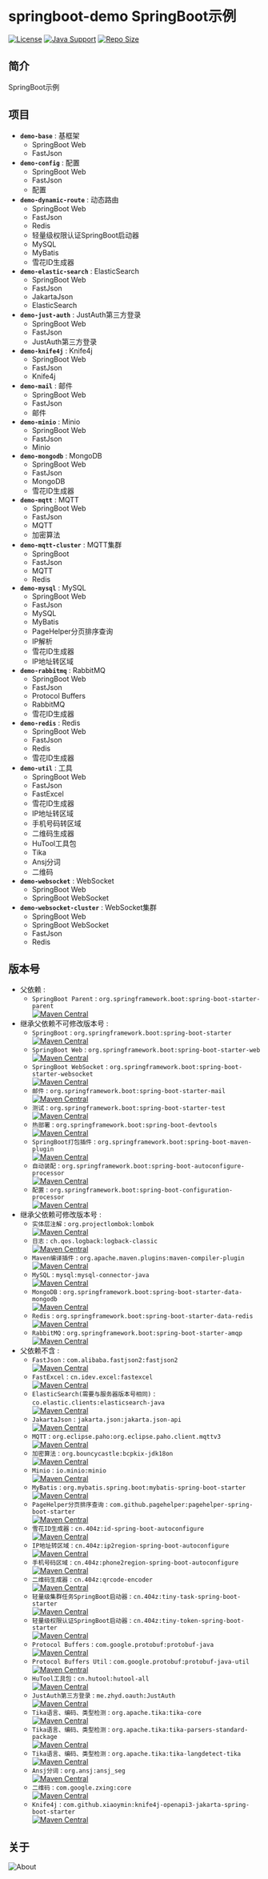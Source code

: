 # springboot-demo SpringBoot示例

[![License](https://img.shields.io/github/license/ALI1416/springboot-demo?label=License)](https://opensource.org/licenses/BSD-3-Clause)
[![Java Support](https://img.shields.io/badge/Java-8+-green)](https://openjdk.org/)
[![Repo Size](https://img.shields.io/github/repo-size/ALI1416/springboot-demo?label=Repo%20Size&color=success)](https://github.com/ALI1416/springboot-demo/archive/refs/heads/master.zip)

## 简介

SpringBoot示例

## 项目

- **`demo-base`** : 基框架
  - SpringBoot Web
  - FastJson
- **`demo-config`** : 配置
  - SpringBoot Web
  - FastJson
  - 配置
- **`demo-dynamic-route`** : 动态路由
  - SpringBoot Web
  - FastJson
  - Redis
  - 轻量级权限认证SpringBoot启动器
  - MySQL
  - MyBatis
  - 雪花ID生成器
- **`demo-elastic-search`** : ElasticSearch
  - SpringBoot Web
  - FastJson
  - JakartaJson
  - ElasticSearch
- **`demo-just-auth`** : JustAuth第三方登录
  - SpringBoot Web
  - FastJson
  - JustAuth第三方登录
- **`demo-knife4j`** : Knife4j
  - SpringBoot Web
  - FastJson
  - Knife4j
- **`demo-mail`** : 邮件
  - SpringBoot Web
  - FastJson
  - 邮件
- **`demo-minio`** : Minio
  - SpringBoot Web
  - FastJson
  - Minio
- **`demo-mongodb`** : MongoDB
  - SpringBoot Web
  - FastJson
  - MongoDB
  - 雪花ID生成器
- **`demo-mqtt`** : MQTT
  - SpringBoot Web
  - FastJson
  - MQTT
  - 加密算法
- **`demo-mqtt-cluster`** : MQTT集群
  - SpringBoot
  - FastJson
  - MQTT
  - Redis
- **`demo-mysql`** : MySQL
  - SpringBoot Web
  - FastJson
  - MySQL
  - MyBatis
  - PageHelper分页排序查询
  - IP解析
  - 雪花ID生成器
  - IP地址转区域
- **`demo-rabbitmq`** : RabbitMQ
  - SpringBoot Web
  - FastJson
  - Protocol Buffers
  - RabbitMQ
  - 雪花ID生成器
- **`demo-redis`** : Redis
  - SpringBoot Web
  - FastJson
  - Redis
  - 雪花ID生成器
- **`demo-util`** : 工具
  - SpringBoot Web
  - FastJson
  - FastExcel
  - 雪花ID生成器
  - IP地址转区域
  - 手机号码转区域
  - 二维码生成器
  - HuTool工具包
  - Tika
  - Ansj分词
  - 二维码
- **`demo-websocket`** : WebSocket
  - SpringBoot Web
  - SpringBoot WebSocket
- **`demo-websocket-cluster`** : WebSocket集群
  - SpringBoot Web
  - SpringBoot WebSocket
  - FastJson
  - Redis

## 版本号

- 父依赖 :
  - `SpringBoot Parent` : `org.springframework.boot:spring-boot-starter-parent`  
    [![Maven Central](https://img.shields.io/maven-central/v/org.springframework.boot/spring-boot-starter-parent?label=Maven%20Central)](https://mvnrepository.com/artifact/org.springframework.boot/spring-boot-starter-parent)
- 继承父依赖不可修改版本号 :
  - `SpringBoot` : `org.springframework.boot:spring-boot-starter`  
    [![Maven Central](https://img.shields.io/maven-central/v/org.springframework.boot/spring-boot-starter?label=Maven%20Central)](https://mvnrepository.com/artifact/org.springframework.boot/spring-boot-starter)
  - `SpringBoot Web` : `org.springframework.boot:spring-boot-starter-web`  
    [![Maven Central](https://img.shields.io/maven-central/v/org.springframework.boot/spring-boot-starter-web?label=Maven%20Central)](https://mvnrepository.com/artifact/org.springframework.boot/spring-boot-starter-web)
  - `SpringBoot WebSocket` : `org.springframework.boot:spring-boot-starter-websocket`  
    [![Maven Central](https://img.shields.io/maven-central/v/org.springframework.boot/spring-boot-starter-websocket?label=Maven%20Central)](https://mvnrepository.com/artifact/org.springframework.boot/spring-boot-starter-websocket)
  - `邮件` : `org.springframework.boot:spring-boot-starter-mail`  
    [![Maven Central](https://img.shields.io/maven-central/v/org.springframework.boot/spring-boot-starter-mail?label=Maven%20Central)](https://mvnrepository.com/artifact/org.springframework.boot/spring-boot-starter-mail)
  - `测试` : `org.springframework.boot:spring-boot-starter-test`  
    [![Maven Central](https://img.shields.io/maven-central/v/org.springframework.boot/spring-boot-starter-test?label=Maven%20Central)](https://mvnrepository.com/artifact/org.springframework.boot/spring-boot-starter-test)
  - `热部署` : `org.springframework.boot:spring-boot-devtools`  
    [![Maven Central](https://img.shields.io/maven-central/v/org.springframework.boot/spring-boot-devtools?label=Maven%20Central)](https://mvnrepository.com/artifact/org.springframework.boot/spring-boot-devtools)
  - `SpringBoot打包插件` : `org.springframework.boot:spring-boot-maven-plugin`  
    [![Maven Central](https://img.shields.io/maven-central/v/org.springframework.boot/spring-boot-maven-plugin?label=Maven%20Central)](https://mvnrepository.com/artifact/org.springframework.boot/spring-boot-maven-plugin)
  - `自动装配` : `org.springframework.boot:spring-boot-autoconfigure-processor`  
    [![Maven Central](https://img.shields.io/maven-central/v/org.springframework.boot/spring-boot-autoconfigure-processor?label=Maven%20Central)](https://mvnrepository.com/artifact/org.springframework.boot/spring-boot-autoconfigure-processor)
  - `配置` : `org.springframework.boot:spring-boot-configuration-processor`  
    [![Maven Central](https://img.shields.io/maven-central/v/org.springframework.boot/spring-boot-configuration-processor?label=Maven%20Central)](https://mvnrepository.com/artifact/org.springframework.boot/spring-boot-configuration-processor)
- 继承父依赖可修改版本号 :
  - `实体层注解` : `org.projectlombok:lombok`  
    [![Maven Central](https://img.shields.io/maven-central/v/org.projectlombok/lombok?label=Maven%20Central)](https://mvnrepository.com/artifact/org.projectlombok/lombok)
  - `日志` : `ch.qos.logback:logback-classic`  
    [![Maven Central](https://img.shields.io/maven-central/v/ch.qos.logback/logback-classic?label=Maven%20Central)](https://mvnrepository.com/artifact/ch.qos.logback/logback-classic)
  - `Maven编译插件` : `org.apache.maven.plugins:maven-compiler-plugin`  
    [![Maven Central](https://img.shields.io/maven-central/v/org.apache.maven.plugins/maven-compiler-plugin?label=Maven%20Central)](https://mvnrepository.com/artifact/org.apache.maven.plugins/maven-compiler-plugin)
  - `MySQL` : `mysql:mysql-connector-java`  
    [![Maven Central](https://img.shields.io/maven-central/v/mysql/mysql-connector-java?label=Maven%20Central)](https://mvnrepository.com/artifact/com.mysql/mysql-connector-j)
  - `MongoDB` : `org.springframework.boot:spring-boot-starter-data-mongodb`  
    [![Maven Central](https://img.shields.io/maven-central/v/org.springframework.boot/spring-boot-starter-data-mongodb?label=Maven%20Central)](https://mvnrepository.com/artifact/org.springframework.boot/spring-boot-starter-data-mongodb)
  - `Redis` : `org.springframework.boot:spring-boot-starter-data-redis`  
    [![Maven Central](https://img.shields.io/maven-central/v/org.springframework.boot/spring-boot-starter-data-redis?label=Maven%20Central)](https://mvnrepository.com/artifact/org.springframework.boot/spring-boot-starter-data-redis)
  - `RabbitMQ` : `org.springframework.boot:spring-boot-starter-amqp`  
    [![Maven Central](https://img.shields.io/maven-central/v/org.springframework.boot/spring-boot-starter-amqp?label=Maven%20Central)](https://mvnrepository.com/artifact/org.springframework.boot/spring-boot-starter-amqp)
- 父依赖不含 :
  - `FastJson` : `com.alibaba.fastjson2:fastjson2`  
    [![Maven Central](https://img.shields.io/maven-central/v/com.alibaba.fastjson2/fastjson2?label=Maven%20Central)](https://mvnrepository.com/artifact/com.alibaba.fastjson2/fastjson2)
  - `FastExcel` : `cn.idev.excel:fastexcel`  
    [![Maven Central](https://img.shields.io/maven-central/v/cn.idev.excel/fastexcel?label=Maven%20Central)](https://mvnrepository.com/artifact/cn.idev.excel/fastexcel)
  - `ElasticSearch(需要与服务器版本号相同)` : `co.elastic.clients:elasticsearch-java`  
    [![Maven Central](https://img.shields.io/maven-central/v/co.elastic.clients/elasticsearch-java?label=Maven%20Central)](https://mvnrepository.com/artifact/co.elastic.clients/elasticsearch-java)
  - `JakartaJson` : `jakarta.json:jakarta.json-api`  
    [![Maven Central](https://img.shields.io/maven-central/v/jakarta.json/jakarta.json-api?label=Maven%20Central)](https://mvnrepository.com/artifact/jakarta.json/jakarta.json-api)
  - `MQTT` : `org.eclipse.paho:org.eclipse.paho.client.mqttv3`  
    [![Maven Central](https://img.shields.io/maven-central/v/org.eclipse.paho/org.eclipse.paho.client.mqttv3?label=Maven%20Central)](https://mvnrepository.com/artifact/org.eclipse.paho/org.eclipse.paho.client.mqttv3)
  - `加密算法` : `org.bouncycastle:bcpkix-jdk18on`  
    [![Maven Central](https://img.shields.io/maven-central/v/org.bouncycastle/bcpkix-jdk18on?label=Maven%20Central)](https://mvnrepository.com/artifact/org.bouncycastle/bcpkix-jdk18on)
  - `Minio` : `io.minio:minio`  
    [![Maven Central](https://img.shields.io/maven-central/v/io.minio/minio?label=Maven%20Central)](https://mvnrepository.com/artifact/io.minio/minio)
  - `MyBatis` : `org.mybatis.spring.boot:mybatis-spring-boot-starter`  
    [![Maven Central](https://img.shields.io/maven-central/v/org.mybatis.spring.boot/mybatis-spring-boot-starter?label=Maven%20Central)](https://mvnrepository.com/artifact/org.mybatis.spring.boot/mybatis-spring-boot-starter)
  - `PageHelper分页排序查询` : `com.github.pagehelper:pagehelper-spring-boot-starter`  
    [![Maven Central](https://img.shields.io/maven-central/v/com.github.pagehelper/pagehelper-spring-boot-starter?label=Maven%20Central)](https://mvnrepository.com/artifact/com.github.pagehelper/pagehelper-spring-boot-starter)
  - `雪花ID生成器` : `cn.404z:id-spring-boot-autoconfigure`  
    [![Maven Central](https://img.shields.io/maven-central/v/cn.404z/id-spring-boot-autoconfigure?label=Maven%20Central)](https://mvnrepository.com/artifact/cn.404z/id-spring-boot-autoconfigure)
  - `IP地址转区域` : `cn.404z:ip2region-spring-boot-autoconfigure`  
    [![Maven Central](https://img.shields.io/maven-central/v/cn.404z/ip2region-spring-boot-autoconfigure?label=Maven%20Central)](https://mvnrepository.com/artifact/cn.404z/ip2region-spring-boot-autoconfigure)
  - `手机号码区域` : `cn.404z:phone2region-spring-boot-autoconfigure`  
    [![Maven Central](https://img.shields.io/maven-central/v/cn.404z/phone2region-spring-boot-autoconfigure?label=Maven%20Central)](https://mvnrepository.com/artifact/cn.404z/phone2region-spring-boot-autoconfigure)
  - `二维码生成器` : `cn.404z:qrcode-encoder`  
    [![Maven Central](https://img.shields.io/maven-central/v/cn.404z/qrcode-encoder?label=Maven%20Central)](https://mvnrepository.com/artifact/cn.404z/qrcode-encoder)
  - `轻量级集群任务SpringBoot启动器` : `cn.404z:tiny-task-spring-boot-starter`  
    [![Maven Central](https://img.shields.io/maven-central/v/cn.404z/tiny-task-spring-boot-starter?label=Maven%20Central)](https://mvnrepository.com/artifact/cn.404z/tiny-task-spring-boot-starter)
  - `轻量级权限认证SpringBoot启动器` : `cn.404z:tiny-token-spring-boot-starter`  
    [![Maven Central](https://img.shields.io/maven-central/v/cn.404z/tiny-token-spring-boot-starter?label=Maven%20Central)](https://mvnrepository.com/artifact/cn.404z/tiny-token-spring-boot-starter)
  - `Protocol Buffers` : `com.google.protobuf:protobuf-java`  
    [![Maven Central](https://img.shields.io/maven-central/v/com.google.protobuf/protobuf-java?label=Maven%20Central)](https://mvnrepository.com/artifact/com.google.protobuf/protobuf-java)
  - `Protocol Buffers Util` : `com.google.protobuf:protobuf-java-util`  
    [![Maven Central](https://img.shields.io/maven-central/v/com.google.protobuf/protobuf-java-util?label=Maven%20Central)](https://mvnrepository.com/artifact/com.google.protobuf/protobuf-java-util)
  - `HuTool工具包` : `cn.hutool:hutool-all`  
    [![Maven Central](https://img.shields.io/maven-central/v/cn.hutool/hutool-all?label=Maven%20Central)](https://mvnrepository.com/artifact/cn.hutool/hutool-all)
  - `JustAuth第三方登录` : `me.zhyd.oauth:JustAuth`  
    [![Maven Central](https://img.shields.io/maven-central/v/me.zhyd.oauth/JustAuth?label=Maven%20Central)](https://mvnrepository.com/artifact/me.zhyd.oauth/JustAuth)
  - `Tika语言、编码、类型检测` : `org.apache.tika:tika-core`  
    [![Maven Central](https://img.shields.io/maven-central/v/org.apache.tika/tika-core?label=Maven%20Central)](https://mvnrepository.com/artifact/org.apache.tika/tika-core)
  - `Tika语言、编码、类型检测` : `org.apache.tika:tika-parsers-standard-package`  
    [![Maven Central](https://img.shields.io/maven-central/v/org.apache.tika/tika-parsers-standard-package?label=Maven%20Central)](https://mvnrepository.com/artifact/org.apache.tika/tika-parsers-standard-package)
  - `Tika语言、编码、类型检测` : `org.apache.tika:tika-langdetect-tika`  
    [![Maven Central](https://img.shields.io/maven-central/v/org.apache.tika/tika-langdetect-tika?label=Maven%20Central)](https://mvnrepository.com/artifact/org.apache.tika/tika-langdetect-tika)
  - `Ansj分词` : `org.ansj:ansj_seg`  
    [![Maven Central](https://img.shields.io/maven-central/v/org.ansj/ansj_seg?label=Maven%20Central)](https://mvnrepository.com/artifact/org.ansj/ansj_seg)
  - `二维码` : `com.google.zxing:core`  
    [![Maven Central](https://img.shields.io/maven-central/v/com.google.zxing/core?label=Maven%20Central)](https://mvnrepository.com/artifact/com.google.zxing/core)
  - `Knife4j` : `com.github.xiaoymin:knife4j-openapi3-jakarta-spring-boot-starter`  
    [![Maven Central](https://img.shields.io/maven-central/v/com.github.xiaoymin/knife4j-openapi3-jakarta-spring-boot-starter?label=Maven%20Central)](https://mvnrepository.com/artifact/com.github.xiaoymin/knife4j-openapi3-jakarta-spring-boot-starter)

## 关于

<picture>
  <source media="(prefers-color-scheme: dark)" srcset="https://www.404z.cn/images/about.dark.svg">
  <img alt="About" src="https://www.404z.cn/images/about.light.svg">
</picture>
